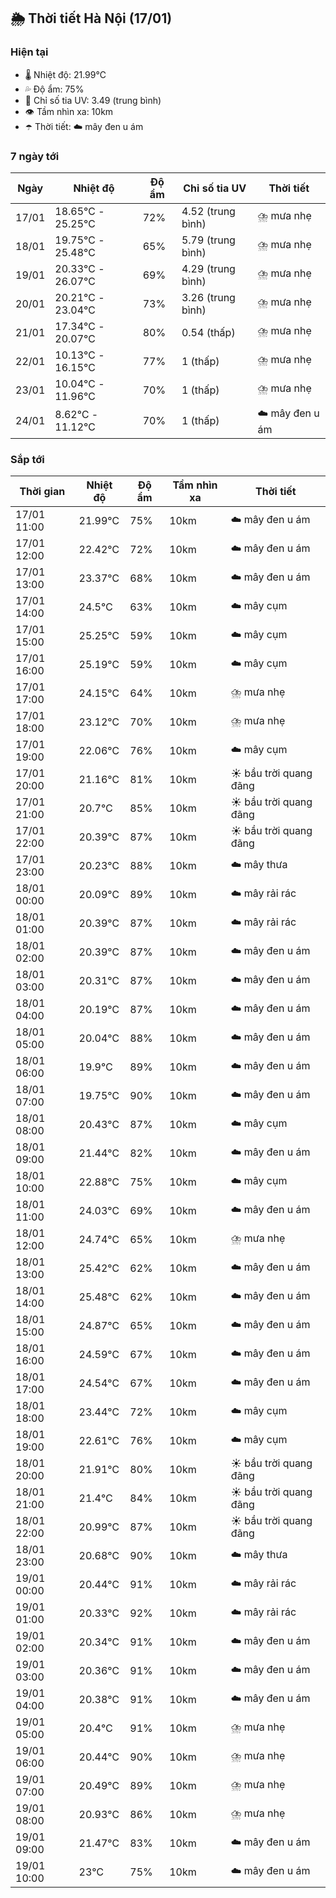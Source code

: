 ## 🌦️ Thời tiết Hà Nội (17/01)

### Hiện tại

- 🌡️ Nhiệt độ: 21.99℃
- 💦 Độ ẩm: 75%
- 🌟 Chỉ số tia UV: 3.49 (trung bình)
- 👁️ Tầm nhìn xa: 10km
- ☂️ Thời tiết: ☁️ mây đen u ám

### 7 ngày tới

| Ngày | Nhiệt độ | Độ ẩm | Chỉ số tia UV | Thời tiết |
| --- | --- | --- | --- | --- |
| 17/01 | 18.65℃ - 25.25℃ | 72% | 4.52 (trung bình) | ⛈️ mưa nhẹ |
| 18/01 | 19.75℃ - 25.48℃ | 65% | 5.79 (trung bình) | ⛈️ mưa nhẹ |
| 19/01 | 20.33℃ - 26.07℃ | 69% | 4.29 (trung bình) | ⛈️ mưa nhẹ |
| 20/01 | 20.21℃ - 23.04℃ | 73% | 3.26 (trung bình) | ⛈️ mưa nhẹ |
| 21/01 | 17.34℃ - 20.07℃ | 80% | 0.54 (thấp) | ⛈️ mưa nhẹ |
| 22/01 | 10.13℃ - 16.15℃ | 77% | 1 (thấp) | ⛈️ mưa nhẹ |
| 23/01 | 10.04℃ - 11.96℃ | 70% | 1 (thấp) | ⛈️ mưa nhẹ |
| 24/01 | 8.62℃ - 11.12℃ | 70% | 1 (thấp) | ☁️ mây đen u ám |

### Sắp tới

| Thời gian | Nhiệt độ | Độ ẩm | Tầm nhìn xa | Thời tiết |
| --- | --- | --- | --- | --- |
| 17/01 11:00 | 21.99℃ | 75% | 10km | ☁️ mây đen u ám |
| 17/01 12:00 | 22.42℃ | 72% | 10km | ☁️ mây đen u ám |
| 17/01 13:00 | 23.37℃ | 68% | 10km | ☁️ mây đen u ám |
| 17/01 14:00 | 24.5℃ | 63% | 10km | ☁️ mây cụm |
| 17/01 15:00 | 25.25℃ | 59% | 10km | ☁️ mây cụm |
| 17/01 16:00 | 25.19℃ | 59% | 10km | ☁️ mây cụm |
| 17/01 17:00 | 24.15℃ | 64% | 10km | ⛈️ mưa nhẹ |
| 17/01 18:00 | 23.12℃ | 70% | 10km | ⛈️ mưa nhẹ |
| 17/01 19:00 | 22.06℃ | 76% | 10km | ☁️ mây cụm |
| 17/01 20:00 | 21.16℃ | 81% | 10km | ☀️ bầu trời quang đãng |
| 17/01 21:00 | 20.7℃ | 85% | 10km | ☀️ bầu trời quang đãng |
| 17/01 22:00 | 20.39℃ | 87% | 10km | ☀️ bầu trời quang đãng |
| 17/01 23:00 | 20.23℃ | 88% | 10km | ☁️ mây thưa |
| 18/01 00:00 | 20.09℃ | 89% | 10km | ☁️ mây rải rác |
| 18/01 01:00 | 20.39℃ | 87% | 10km | ☁️ mây rải rác |
| 18/01 02:00 | 20.39℃ | 87% | 10km | ☁️ mây đen u ám |
| 18/01 03:00 | 20.31℃ | 87% | 10km | ☁️ mây đen u ám |
| 18/01 04:00 | 20.19℃ | 87% | 10km | ☁️ mây đen u ám |
| 18/01 05:00 | 20.04℃ | 88% | 10km | ☁️ mây đen u ám |
| 18/01 06:00 | 19.9℃ | 89% | 10km | ☁️ mây đen u ám |
| 18/01 07:00 | 19.75℃ | 90% | 10km | ☁️ mây đen u ám |
| 18/01 08:00 | 20.43℃ | 87% | 10km | ☁️ mây cụm |
| 18/01 09:00 | 21.44℃ | 82% | 10km | ☁️ mây đen u ám |
| 18/01 10:00 | 22.88℃ | 75% | 10km | ☁️ mây cụm |
| 18/01 11:00 | 24.03℃ | 69% | 10km | ☁️ mây đen u ám |
| 18/01 12:00 | 24.74℃ | 65% | 10km | ⛈️ mưa nhẹ |
| 18/01 13:00 | 25.42℃ | 62% | 10km | ☁️ mây đen u ám |
| 18/01 14:00 | 25.48℃ | 62% | 10km | ☁️ mây đen u ám |
| 18/01 15:00 | 24.87℃ | 65% | 10km | ☁️ mây đen u ám |
| 18/01 16:00 | 24.59℃ | 67% | 10km | ☁️ mây đen u ám |
| 18/01 17:00 | 24.54℃ | 67% | 10km | ☁️ mây đen u ám |
| 18/01 18:00 | 23.44℃ | 72% | 10km | ☁️ mây cụm |
| 18/01 19:00 | 22.61℃ | 76% | 10km | ☁️ mây cụm |
| 18/01 20:00 | 21.91℃ | 80% | 10km | ☀️ bầu trời quang đãng |
| 18/01 21:00 | 21.4℃ | 84% | 10km | ☀️ bầu trời quang đãng |
| 18/01 22:00 | 20.99℃ | 87% | 10km | ☀️ bầu trời quang đãng |
| 18/01 23:00 | 20.68℃ | 90% | 10km | ☁️ mây thưa |
| 19/01 00:00 | 20.44℃ | 91% | 10km | ☁️ mây rải rác |
| 19/01 01:00 | 20.33℃ | 92% | 10km | ☁️ mây rải rác |
| 19/01 02:00 | 20.34℃ | 91% | 10km | ☁️ mây đen u ám |
| 19/01 03:00 | 20.36℃ | 91% | 10km | ☁️ mây đen u ám |
| 19/01 04:00 | 20.38℃ | 91% | 10km | ☁️ mây đen u ám |
| 19/01 05:00 | 20.4℃ | 91% | 10km | ⛈️ mưa nhẹ |
| 19/01 06:00 | 20.44℃ | 90% | 10km | ⛈️ mưa nhẹ |
| 19/01 07:00 | 20.49℃ | 89% | 10km | ⛈️ mưa nhẹ |
| 19/01 08:00 | 20.93℃ | 86% | 10km | ⛈️ mưa nhẹ |
| 19/01 09:00 | 21.47℃ | 83% | 10km | ☁️ mây đen u ám |
| 19/01 10:00 | 23℃ | 75% | 10km | ☁️ mây đen u ám |
